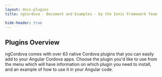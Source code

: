 ```yaml
---
layout: docs-plugins
title: ngCordova - Document and Examples - by the Ionic Framework Team

hide-header: true
---
```


## Plugins Overview

ngCordova comes with over 63 native Cordova plugins that you can easily add to your Angular Cordova apps. Choose the plugin you'd like to use from the menu which will have information on which plugin you need to install, and an example of how to use it in your Angular code.
